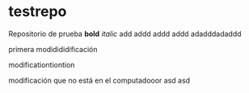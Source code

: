 # testrepo
Repositorio de prueba
**bold** *italic*
add addd addd addd adadddadaddd

primera modidididificación

modificationtiontion



modificación que no está en el computadooor
asd asd
